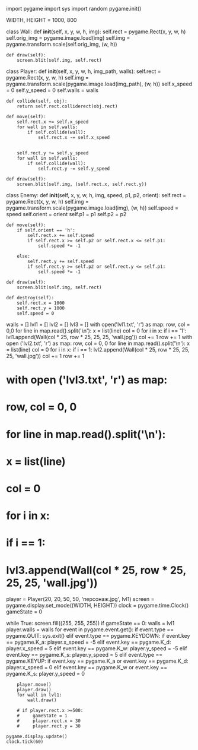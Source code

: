 import pygame
import sys
import random
pygame.init()

WIDTH, HEIGHT = 1000, 800

class Wall:
    def __init__(self, x, y, w, h, img):
        self.rect = pygame.Rect(x, y, w, h)
        self.orig_img = pygame.image.load(img)
        self.img = pygame.transform.scale(self.orig_img, (w, h)) 

    def draw(self):
        screen.blit(self.img, self.rect)

class Player:
    def __init__(self, x, y, w, h, img_path, walls):
        self.rect = pygame.Rect(x, y, w, h)
        self.img = pygame.transform.scale(pygame.image.load(img_path), (w, h))
        self.x_speed = 0
        self.y_speed = 0
        self.walls = walls

    def collide(self, obj):
        return self.rect.colliderect(obj.rect)

    def move(self):
        self.rect.x += self.x_speed
        for wall in self.walls:
            if self.collide(wall):
                self.rect.x -= self.x_speed


        self.rect.y += self.y_speed
        for wall in self.walls:
            if self.collide(wall):
                self.rect.y -= self.y_speed

    def draw(self):
        screen.blit(self.img, (self.rect.x, self.rect.y))

class Enemy:
    def __init__(self, x, y, w, h, img, speed, p1, p2, orient):
        self.rect = pygame.Rect(x, y, w, h)
        self.img = pygame.transform.scale(pygame.image.load(img), (w, h))
        self.speed = speed
        self.orient = orient
        self.p1 = p1
        self.p2 = p2

    def move(self):
        if self.orient == 'h':
            self.rect.x += self.speed
            if self.rect.x >= self.p2 or self.rect.x <= self.p1:
                self.speed *= -1

        else:
            self.rect.y += self.speed
            if self.rect.y >= self.p2 or self.rect.y <= self.p1:
                self.speed *= -1

    def draw(self):
        screen.blit(self.img, self.rect)
    
    def destroy(self):
        self.rect.x = 1000
        self.rect.y = 1000
        self.speed = 0

walls = []
lvl1 = []
lvl2 = []
lvl3 = []
with open('lvl1.txt', 'r') as map:
    row, col = 0,0
    for line in map.read().split('\n'):
        x = list(line)
        col = 0
        for i in x:
            if i == '1':
                lvl1.append(Wall(col * 25, row * 25, 25, 25, 'wall.jpg'))
            col += 1
        row += 1
with open ('lvl2.txt', 'r') as map:
    row, col = 0, 0
    for line in map.read().split('\n'):
        x = list(line)
        col = 0
        for i in x:
            if i == 1:
                lvl2.append(Wall(col * 25, row * 25, 25, 25, 'wall.jpg'))
            col += 1
        row += 1
# with open ('lvl3.txt', 'r') as map:
#     row, col = 0, 0
#     for line in map.read().split('\n'):
#         x = list(line)
#         col = 0
#         for i in x:
#             if i == 1:
#                 lvl3.append(Wall(col * 25, row * 25, 25, 25, 'wall.jpg'))
player = Player(20, 20, 50, 50, 'персонаж.jpg', lvl1)
screen = pygame.display.set_mode((WIDTH, HEIGHT))
clock = pygame.time.Clock()
gameState = 0

while True:
    screen.fill((255, 255, 255))
    if gameState == 0:
        walls = lvl1
        player.walls = walls
        for event in pygame.event.get():
            if event.type == pygame.QUIT:
                sys.exit()
            elif event.type == pygame.KEYDOWN:
                if event.key == pygame.K_a:
                    player.x_speed = -5
                elif event.key == pygame.K_d:
                    player.x_speed = 5
                elif event.key == pygame.K_w:
                    player.y_speed = -5
                elif event.key == pygame.K_s:
                    player.y_speed = 5
            elif event.type == pygame.KEYUP:
                if event.key == pygame.K_a or event.key == pygame.K_d:
                    player.x_speed = 0
                elif event.key == pygame.K_w or event.key == pygame.K_s:
                    player.y_speed = 0
                
        player.move()
        player.draw()
        for wall in lvl1:
            wall.draw()

        # if player.rect.x >=500:
        #     gameState = 1
        #     player.rect.x = 30
        #     player.rect.y = 30

    pygame.display.update()
    clock.tick(60)
<!---
Kha-Di/Kha-Di is a ✨ special ✨ repository because its `README.md` (this file) appears on your GitHub profile.
You can click the Preview link to take a look at your changes.
--->
